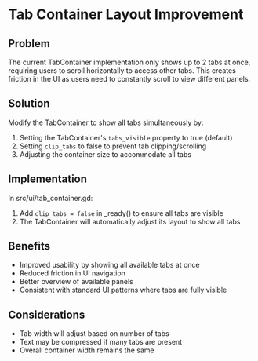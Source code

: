 # Tab Container Layout Improvement

## Problem
The current TabContainer implementation only shows up to 2 tabs at once, requiring users to scroll horizontally to access other tabs. This creates friction in the UI as users need to constantly scroll to view different panels.

## Solution
Modify the TabContainer to show all tabs simultaneously by:
1. Setting the TabContainer's `tabs_visible` property to true (default)
2. Setting `clip_tabs` to false to prevent tab clipping/scrolling
3. Adjusting the container size to accommodate all tabs

## Implementation
In src/ui/tab_container.gd:
1. Add `clip_tabs = false` in _ready() to ensure all tabs are visible
2. The TabContainer will automatically adjust its layout to show all tabs

## Benefits
- Improved usability by showing all available tabs at once
- Reduced friction in UI navigation
- Better overview of available panels
- Consistent with standard UI patterns where tabs are fully visible

## Considerations
- Tab width will adjust based on number of tabs
- Text may be compressed if many tabs are present
- Overall container width remains the same
